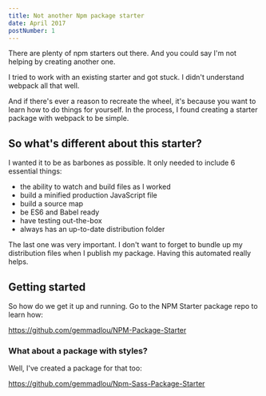```yaml
---
title: Not another Npm package starter
date: April 2017
postNumber: 1
---
```


There are plenty of npm starters out there. And you could say I'm not helping by creating another one. 
 
I tried to work with an existing starter and got stuck. I didn't understand webpack all that well.

And if there's ever a reason to recreate the wheel, it's because you want to learn how to do things for yourself. In the process, I found creating a starter package with webpack to be simple.
 
## So what's different about this starter?
 
I wanted it to be as barbones as possible. It only needed to include 6 essential things: 
 
- the ability to watch and build files as I worked
- build a minified production JavaScript file  
- build a source map
- be ES6 and Babel ready 
- have testing out-the-box 
- always has an up-to-date distribution folder 
 
The last one was very important. I don't want to forget to bundle up my distribution files when I publish my package. Having this automated really helps.
 
## Getting started 
 
So how do we get it up and running. Go to the NPM Starter package repo to learn how: 
 
https://github.com/gemmadlou/NPM-Package-Starter 
 
### What about a package with styles? 
 
Well, I've created a package for that too:

https://github.com/gemmadlou/Npm-Sass-Package-Starter
